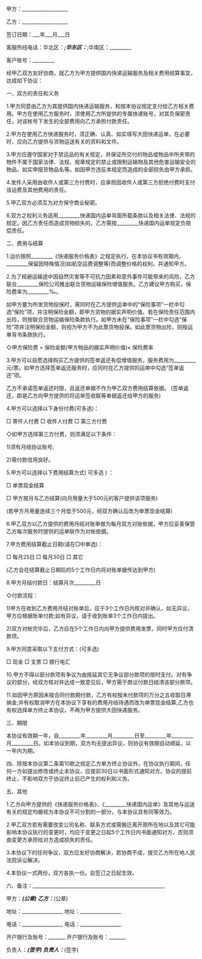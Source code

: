 
 


甲方：___________________


乙方：___________________


签订日期：___年___月___日


客服热线电话：华北区：_________;华东区：_________;华南区：_________


客户账号：_________


经甲乙双方友好协商，就乙方为甲方提供国内快递运输服务及相关费用结算事宜，达成如下协议：


一、双方的责任和义务


1.甲方同意由乙方为其提供国内快递运输服务，和按本协议规定支付给乙方相关费用。甲方在使用乙方服务时，须使用乙方所提供的专属快递账号，对其负保密责任，对该帐号下发生的全部费用向乙方承担付款责任。


2.甲方在使用乙方快递服务时，须正确、认真、如实填写大田快递运单，在必要时，应向乙方提供与货物运送有关的资料和文件。


3.甲方应遵守国家对于禁运品的有关规定，并保证所交付的物品或物品中所夹带的物件不属于国家法律、法规、规章规定的禁止或限制运输物及其他危害运输安全的物品，如实申报货物品名等。如因甲方违反本规定而造成的全部损失由甲方承担。


4.发件人采用由收件人或第三方付费时，应承担因收件人或第三方拒绝付费时支付该运费及其他费用的责任。


5.甲乙双方必须互为对方保守商业秘密。


6.双方之权利义务适用_________快递国内运单背面所载条款以及相关法律、法规的规定。因乙方责任而造成货物损失的，乙方需按_________快递国内运单规定负赔偿责任。


二、费用与结算


1.运价按照_________《快递服务价格表》之规定执行。在本协议书有效期内，_________保留因特殊情况(如航空运费调整等)而调整价格的权利，并通知甲方。


2.为了规避运输途中因自然灾害等不可抗力因素和意外事件可能带来的风险，乙方联合_________保险公司推出联合货物运输保险增值服务。乙方建议甲方购买，保险费率为_________‰。


如甲方要为所发货物投保时，需同时在乙方提供运单中的“保险事项”一栏中勾选“保险”项，并注明保险金额，即甲方货物的据实声明价值。若在保险责任范围内出险，则按联合货物运输保险条款执行。如甲方未在“保险事项”一栏中勾选“保险”项并注明保险金额，则视为甲方不为此票货物投保。如此票货物出险，则按运单背书条款执行。


◇甲方保险费 = 保险金额(甲方物品的据实声明价值)× 保险费率


3.甲方可以自愿选择购买乙方提供的签单返还有偿增值服务，服务费用为_________元/票。如甲方选择签单返还服务时，应同时在乙方提供的运单中勾选“签单返还”项。


乙方不承诺签单返还时限，且返还单据不作为甲乙双方费用结算依据。 (签单返还，即是乙方向甲方提供的将运单签收联等单据返还给甲方的服务)


4.甲方可以选择以下身份付费(可多选)：


□ 寄件人付费 □ 收件人付费 □ 第三方付费


◇如甲方选择第三方付费，则须满足以下条件：


1)须有月结协议账号;


2)需付款信用良好。


5.甲方可以选择以下费用结算方式( 可多选 ) ：


□ 单票现金结算


□ 甲方按月与乙方结算(向月用量大于500元的客户提供该项服务)


(若甲方月用量连续三个月低于500元，经双方确认后改为单票现金结算)


6.甲乙双方以乙方提供的费用月结对账单做为每月双方对账依据，甲方应妥善保管乙方每次服务时提供的运单联作为对帐依据。


7.甲方费用结算截止日期(请在□中单选)：


□ 每月25日 □ 每月30日 □ 其它


(乙方会在结算截止日期后的5个工作日内将对账单据传达到甲方)


8.甲方月结付款日：结算月次_________日


◇付款流程：


1)甲方在收到乙方费用月结对账单后，应于3个工作日内核对并确认，如无异议，甲方应根据账单付款;如有异议，请于收到账单3个工作日内提出。


2)双方对帐完毕后，乙方应在5个工作日内向甲方提供费用发票，同时甲方应付清款项。


9.甲方同意采取以下支付方式：(可多选)


□ 现金 □ 支票 □ 银行电汇


10.甲方不得以部分款项有争议为由拖延其它无争议部分款项的按时支付。对有争议的部分，经双方核对并达成一致意见后，甲方需于商议付款日结清该部分款项。


11.如因甲方原因未按合同付款期付款，乙方有权按未付款项的万分之五收取日滞纳金;并有权取消甲方在本协议下享有的费用月结待遇而改为单票现金结算;乙方也有权选择单方终止本协议，不再为甲方提供大田快递服务。


三、期限


本协议有效期一年，自_________年_________月_________日至_________年_________月_________日。如本协议到期，双方均无提出异议，则协议有效期自动顺延，以一年内为期。


四、除按本协议第二条第10款之规定乙方单方终止协议外，在协议执行期间，任何一方如提出修改或终止本协议，应提前30日以书面形式通知对方。协议的提前终止，不影响双方于协议终止前已产生的权利和义务。


五、其他


1.乙方向甲方提供的《快递服务价格表》、《_________快递国内运单》及其他与运送有关的规定均被视为本协议不可分割的一部分，与本协议具有同等效力。


2.甲乙双方若有需要改变公司名称、联系方式或需搬迁离开原所在地以及其它可能影响本协议执行的变更时，均应于变更之日起5个工作日内书面通知对方，否则须由变更方承担给对方造成损失的责任。


3.本协议下的任何争议，双方应友好协商解决，若协商不成，提交乙方所在地人民法院诉讼解决。


4.本协议一式两份，双方各执一份。自签订之日起生效。


六、备注：_______________________________________________________


甲方：_________(公章) 乙方：_________(公章)


地址：_________________ 地址：_________________


电话：_________________ 电话：_________________


开户银行及账号：_______ 开户银行及账号：_______


负责人：_______(签字) 负责人：_______(签字)
 


 

 
 
 
 
 
  


  
 

  


  


  
 
 
 
 

